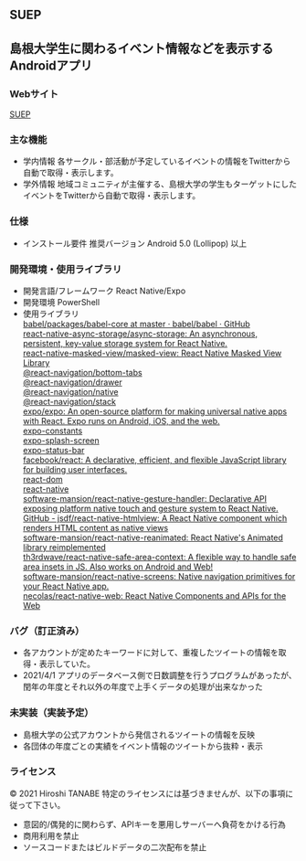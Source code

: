 ## SUEP
## 島根大学生に関わるイベント情報などを表示するAndroidアプリ
### Webサイト
<a href="https://suep.netlify.app/" target="_blank">SUEP</a>
### 主な機能
- 学内情報
各サークル・部活動が予定しているイベントの情報をTwitterから自動で取得・表示します。
- 学外情報
地域コミュニティが主催する、島根大学の学生もターゲットにしたイベントをTwitterから自動で取得・表示します。
### 仕様
- インストール要件
推奨バージョン Android 5.0 (Lollipop) 以上
### 開発環境・使用ライブラリ
- 開発言語/フレームワーク React Native/Expo
- 開発環境 PowerShell
- 使用ライブラリ<br>
<a href="https://github.com/babel/babel/tree/master/packages/babel-core" target="_blank">babel/packages/babel-core at master · babel/babel · GitHub</a>  
<a href="https://github.com/react-native-async-storage/async-storage.git" target="_blank">react-native-async-storage/async-storage: An asynchronous, persistent, key-value storage system for React Native.</a>  
<a href="https://github.com/react-native-community/react-native-masked-view.git" target="_blank">react-native-masked-view/masked-view: React Native Masked View Library</a>  
<a href="https://github.com/react-navigation/react-navigation.git" target="_blank">@react-navigation/bottom-tabs</a>  
<a href="https://github.com/react-navigation/react-navigation.git" target="_blank">@react-navigation/drawer</a>  
<a href="https://github.com/react-navigation/react-navigation.git" target="_blank">@react-navigation/native</a>  
<a href="https://github.com/react-navigation/react-navigation.git" target="_blank">@react-navigation/stack</a>  
<a href="https://github.com/expo/expo.git" target="_blank">expo/expo: An open-source platform for making universal native apps with React. Expo runs on Android, iOS, and the web.</a>  
<a href="https://github.com/expo/expo.git" target="_blank">expo-constants</a>  
<a href="https://github.com/expo/expo.git" target="_blank">expo-splash-screen</a>  
<a href="https://github.com/expo/expo.git" target="_blank">expo-status-bar</a>  
<a href="https://github.com/facebook/react.git" target="_blank">facebook/react: A declarative, efficient, and flexible JavaScript library for building user interfaces.</a>  
<a href="https://github.com/facebook/react.git" target="_blank">react-dom</a>  
<a href="https://github.com/facebook/react-native#readme" target="_blank">react-native</a>  
<a href="https://github.com/software-mansion/react-native-gesture-handler.git" target="_blank">software-mansion/react-native-gesture-handler: Declarative API exposing platform native touch and gesture system to React Native.</a>  
<a href="https://github.com/jsdf/react-native-htmlview" target="_blank">GitHub - jsdf/react-native-htmlview: A React Native component which renders HTML content as native views</a>  
<a href="https://github.com/software-mansion/react-native-reanimated.git" target="_blank">software-mansion/react-native-reanimated: React Native&#39;s Animated library reimplemented</a>  
<a href="https://github.com/th3rdwave/react-native-safe-area-context.git" target="_blank">th3rdwave/react-native-safe-area-context: A flexible way to handle safe area insets in JS. Also works on Android and Web!</a>  
<a href="https://github.com/kmagiera/react-native-screens.git" target="_blank">software-mansion/react-native-screens: Native navigation primitives for your React Native app.</a>  
<a href="https://github.com/necolas/react-native-web#readme" target="_blank">necolas/react-native-web: React Native Components and APIs for the Web</a>  

### バグ（訂正済み）
- 各アカウントが定めたキーワードに対して、重複したツイートの情報を取得・表示していた。
- 2021/4/1 アプリのデータベース側で日数調整を行うプログラムがあったが、閏年の年度とそれ以外の年度で上手くデータの処理が出来なかった

### 未実装（実装予定）
- 島根大学の公式アカウントから発信されるツイートの情報を反映
- 各団体の年度ごとの実績をイベント情報のツイートから抜粋・表示

### ライセンス
© 2021 Hiroshi TANABE
特定のライセンスには基づきませんが、以下の事項に従って下さい。
- 意図的/偶発的に関わらず、APIキーを悪用しサーバーへ負荷をかける行為
- 商用利用を禁止
- ソースコードまたはビルドデータの二次配布を禁止
